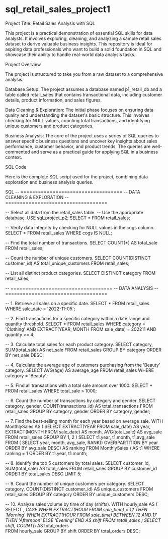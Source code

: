 # sql_retail_sales_project1

Project Title: Retail Sales Analysis with SQL 

This project is a practical demonstration of essential SQL skills for data analysts. It involves exploring, cleaning, and analyzing a sample retail sales dataset to derive valuable business insights. This repository is ideal for aspiring data professionals who want to build a solid foundation in SQL and showcase their ability to handle real-world data analysis tasks.

Project Overview

The project is structured to take you from a raw dataset to a comprehensive analysis.

Database Setup: The project assumes a database named p1_retail_db and a table called retail_sales that contains transactional data, including customer details, product information, and sales figures.

Data Cleaning & Exploration: The initial phase focuses on ensuring data quality and understanding the dataset's basic structure. This involves checking for NULL values, counting total transactions, and identifying unique customers and product categories.

Business Analysis: The core of the project uses a series of SQL queries to answer specific business questions and uncover key insights about sales performance, customer behavior, and product trends. The queries are well-commented and serve as a practical guide for applying SQL in a business context.

SQL Code

Here is the complete SQL script used for the project, combining data exploration and business analysis queries.

SQL
-- ===================================
-- DATA CLEANING & EXPLORATION
-- ===================================

-- Select all data from the retail_sales table.
-- Use the appropriate database.
USE sql_project_p2;
SELECT * FROM retail_sales;

-- Verify data integrity by checking for NULL values in the cogs column.
SELECT * FROM retail_sales
WHERE cogs IS NULL;

-- Find the total number of transactions.
SELECT COUNT(*) AS total_sale FROM retail_sales;

-- Count the number of unique customers.
SELECT COUNT(DISTINCT customer_id) AS total_unique_customers FROM retail_sales;

-- List all distinct product categories.
SELECT DISTINCT category FROM retail_sales;

-- ===================================
-- DATA ANALYSIS
-- ===================================

-- 1. Retrieve all sales on a specific date.
SELECT *
FROM retail_sales 
WHERE sale_date = '2022-11-05';

-- 2. Find transactions for a specific category within a date range and quantity threshold.
SELECT *
FROM retail_sales
WHERE category = 'Clothing' 
    AND EXTRACT(YEAR_MONTH FROM sale_date) = 202211
    AND quantity >= 4;

-- 3. Calculate total sales for each product category.
SELECT 
    category,
    SUM(total_sale) AS net_sale
FROM retail_sales
GROUP BY category
ORDER BY net_sale DESC;

-- 4. Calculate the average age of customers purchasing from the 'Beauty' category.
SELECT 
    AVG(age) AS average_age
FROM retail_sales 
WHERE category = 'Beauty';
    
-- 5. Find all transactions with a total sale amount over 1000.
SELECT * FROM retail_sales
WHERE total_sale > 1000;
 
-- 6. Count the number of transactions by category and gender.
SELECT
    category,
    gender,
    COUNT(transactions_id) AS total_transactions
FROM retail_sales
GROUP BY category, gender
ORDER BY category, gender;
    
-- 7. Find the best-selling month for each year based on average sale.
WITH MonthlySales AS (
    SELECT 
        EXTRACT(YEAR FROM sale_date) AS year,
        EXTRACT(MONTH FROM sale_date) AS month,
        AVG(total_sale) AS avg_sale
    FROM retail_sales
    GROUP BY 1, 2
)
SELECT 
    t1.year,
    t1.month,
    t1.avg_sale
FROM (
    SELECT 
        year,
        month,
        avg_sale,
        RANK() OVER(PARTITION BY year ORDER BY avg_sale DESC) AS ranking
    FROM MonthlySales
) AS t1
WHERE ranking = 1
ORDER BY t1.year, t1.month;

-- 8. Identify the top 5 customers by total sales.
SELECT
    customer_id,
    SUM(total_sale) AS total_sales
FROM retail_sales
GROUP BY customer_id
ORDER BY total_sales DESC
LIMIT 5;

-- 9. Count the number of unique customers per category.
SELECT
    category,
    COUNT(DISTINCT customer_id) AS unique_customers
FROM retail_sales
GROUP BY category
ORDER BY unique_customers DESC;

-- 10. Analyze sales volume by time of day (shifts).
WITH hourly_sale AS (
    SELECT 
        *,
        CASE
            WHEN EXTRACT(HOUR FROM sale_time) < 12 THEN 'Morning'
            WHEN EXTRACT(HOUR FROM sale_time) BETWEEN 12 AND 17 THEN 'Afternoon'
            ELSE 'Evening'
        END AS shift
    FROM retail_sales
)
SELECT 
    shift,
    COUNT(*) AS total_orders    
FROM hourly_sale
GROUP BY shift
ORDER BY total_orders DESC;
